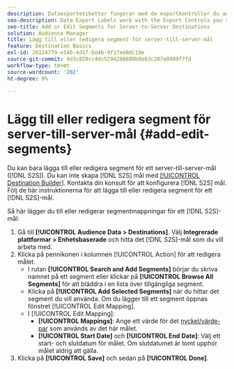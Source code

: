```yaml
---
description: Dataexportetiketter fungerar med de exportkontroller du anger för en datakälla. Dataexportetiketter förhindrar att du lägger till begränsade egenskaper i ett segment och skickar segmentdata till ett mål. Du kan ange flera exportetiketter till en ny eller befintlig cookie-fil eller URL-adress.
seo-description: Data Export Labels work with the Export Controls you set on a data source. Data Export Labels prevent you from adding restricted traits to a segment and from sending segment data to a destination. You can set multiple export labels to a new or existing cookie or URL destination.
seo-title: Add or Edit Segments for Server-to-Server Destinations
solution: Audience Manager
title: Lägg till eller redigera segment för server-till-server-mål
feature: Destination Basics
exl-id: 20124779-e14b-4d17-be4b-9f17ee0dc19e
source-git-commit: 4d3c859cc4dc5294286680b0e63c287e0409f7fd
workflow-type: tm+mt
source-wordcount: '202'
ht-degree: 0%

---
```


# Lägg till eller redigera segment för server-till-server-mål {#add-edit-segments}

Du kan bara lägga till eller redigera segment för ett server-till-server-mål ([!DNL S2S]). Du kan inte skapa [!DNL S2S] mål med [[!UICONTROL Destination Builder]](/help/using/features/destinations/destination-builder.md). Kontakta din konsult för att konfigurera [!DNL S2S] mål. Följ de här instruktionerna för att lägga till eller redigera segment för ett [!DNL S2S]-mål.

<!-- destination-s2s-edit.xml -->

Så här lägger du till eller redigerar segmentmappningar för ett [!DNL S2S]-mål:

1. Gå till **[!UICONTROL Audience Data > Destinations]**. Välj **Integrerade plattformar > Enhetsbaserade** och hitta det [!DNL S2S]-mål som du vill arbeta med.
2. Klicka på pennikonen i kolumnen [!UICONTROL Action] för att redigera målet.
   * I rutan **[!UICONTROL Search and Add Segments]** börjar du skriva namnet på ett segment eller klickar på **[!UICONTROL Browse All Segments]** för att bläddra i en lista över tillgängliga segment.
   * Klicka på **[!UICONTROL Add Selected Segments]** när du hittar det segment du vill använda. Om du lägger till ett segment öppnas fönstret [!UICONTROL Edit Mapping].
   * I [!UICONTROL Edit Mapping]:
      * **[!UICONTROL Mappings]**: Ange ett värde för det [nyckel/värde-par](../../features/destinations/key-value-pairs.md) som används av det här målet.
      * **[!UICONTROL Start Date]** och **[!UICONTROL End Date]**: Välj ett start- och slutdatum för målet. Om slutdatumet är tomt upphör målet aldrig att gälla.
3. Klicka på **[!UICONTROL Save]** och sedan på **[!UICONTROL Done]**.
